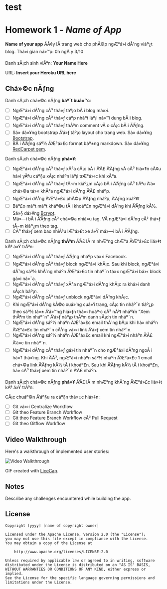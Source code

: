 # test
# Homework 1 - *Name of App*

**Name of your app** ÄÃ¢y lÃ  trang web cho phÃ©p ngÆ°á»i dÃ¹ng viáº¿t blog. Thá»i gian ná»™p: 0h ngÃ y 3/10

Danh sÃ¡ch sinh viÃªn: **Your Name Here**

URL: **Insert your Heroku URL here**

## Chá»©c nÄƒng

Danh sÃ¡ch chá»©c nÄƒng **báº¯t buá»™c**:

* [ ] NgÆ°á»i dÃ¹ng cÃ³ thá»ƒ táº¡o bÃ i blog má»›i.
* [ ] NgÆ°á»i dÃ¹ng cÃ³ thá»ƒ cáº­p nháº­t láº¡i ná»™i dung bÃ i blog.
* [ ] NgÆ°á»i dÃ¹ng cÃ³ thá»ƒ thÃªm comment vÃ o cÃ¡c bÃ i Ä‘Äƒng.
* [ ] Sá»­ dá»¥ng bootstrap Ä‘á»ƒ táº¡o layout cho trang web. Sá»­ dá»¥ng [Bootstrap](https://rubygems.org/gems/bootstrap/versions/4.0.0.alpha3).
* [ ] BÃ i Ä‘Äƒng sáº½ Ä‘Æ°á»£c format báº±ng markdown. Sá»­ dá»¥ng [RedCarpet gem](https://github.com/vmg/redcarpet).

Danh sÃ¡ch chá»©c nÄƒng **phá»¥**:

* [ ] NgÆ°á»i dÃ¹ng cÃ³ thá»ƒ xÃ³a cÃ¡c bÃ i Ä‘Ã£ Ä‘Äƒng vÃ  cÃ³ hiá»‡n cÃ¢u há»i yÃªu cáº§u xÃ¡c nháº­n láº¡i trÆ°á»›c khi xÃ³a.
* [ ] NgÆ°á»i dÃ¹ng cÃ³ thá»ƒ tÃ¬m kiáº¿m cÃ¡c bÃ i Ä‘Äƒng cÃ³ tiÃªu Ä‘á» chá»©a tá»« khÃ³a ngÆ°á»i dÃ¹ng Ä‘Ã£ nháº­p.
* [ ] NgÆ°á»i dÃ¹ng Ä‘Æ°á»£c phÃ©p Ä‘Äƒng nháº­p, Ä‘Äƒng xuáº¥t
* [ ] Báº£o máº­t máº­t kháº©u tÃ i khoáº£n ngÆ°á»i dÃ¹ng khi Ä‘Äƒng kÃ½. Sá»§ dá»¥ng [Bcrypt](https://github.com/codahale/bcrypt-ruby).
* [ ] Má»—i bÃ i Ä‘Äƒng cÃ³ chá»©a nhiá»u tag. VÃ  ngÆ°á»i dÃ¹ng cÃ³ thá»ƒ tÃ¬m kiáº¿m theo tag.
* [ ] CÃ³ thá»ƒ xem bao nhiÃªu lÆ°á»£t xe á»Ÿ má»—i bÃ i Ä‘Äƒng.

Danh sÃ¡ch chá»©c nÄƒng **thÃªm** Ä‘Ã£ lÃ m nhÆ°ng chÆ°a Ä‘Æ°á»£c liá»‡t kÃª á»Ÿ trÃªn:

* [ ] NgÆ°á»i dÃ¹ng cÃ³ thá»ƒ Ä‘Äƒng nháº­p vá»›i Facebook.
* [ ] NgÆ°á»i dÃ¹ng cÃ³ thá»ƒ block ngÆ°á»i khÃ¡c. Sau khi block, ngÆ°á»i dÃ¹ng sáº½ khÃ´ng nháº­n Ä‘Æ°á»£c tin nháº¯n tá»« ngÆ°á»i bá»‹ block gá»­i ná»¯a.
* [ ] NgÆ°á»i dÃ¹ng cÃ³ thá»ƒ xÃ³a ngÆ°á»i dÃ¹ng khÃ¡c ra khá»i danh sÃ¡ch báº¡n.
* [ ] NgÆ°á»i dÃ¹ng cÃ³ thá»ƒ unblock ngÆ°á»i dÃ¹ng khÃ¡c.
* [ ] Khi ngÆ°á»i dÃ¹ng kÃ©o xuá»‘ng cuá»‘i trang, cÃ¡c tin nháº¯n tiáº¿p theo sáº½ tá»± Ä‘á»™ng hiá»ƒn thá»‹ hoáº·c cÃ³ nÃºt nháº¥n "Xem thÃªm tin nháº¯n" Ä‘á»ƒ náº¡p thÃªm danh sÃ¡ch tin nháº¯n.
* [ ] NgÆ°á»i dÃ¹ng sáº½ nháº­n Ä‘Æ°á»£c email thÃ´ng bÃ¡o khi há» nháº­n Ä‘Æ°á»£c tin nháº¯n cÃ¹ng vá»›i link Ä‘á»ƒ xem tin nháº¯n.
* [ ] NgÆ°á»i dÃ¹ng sáº½ nháº­n Ä‘Æ°á»£c email khi ngÆ°á»i nháº­n Ä‘Ã£ Ä‘á»c tin nháº¯n.
* [ ] NgÆ°á»i dÃ¹ng cÃ³ thá»ƒ gá»­i tin nháº¯n cho ngÆ°á»i dÃ¹ng ngoÃ i há»‡ thá»‘ng. Khi Ä‘Ã³, ngÆ°á»i nháº­n sáº½ nháº­n Ä‘Æ°á»£c 1 email chá»©a link Ä‘Äƒng kÃ½ tÃ i khoáº£n. Sau khi Ä‘Äƒng kÃ½ tÃ i khoáº£n, há» cÃ³ thá»ƒ xem tin nháº¯n Ä‘Ã£ nháº­n.

Danh sÃ¡ch chá»©c nÄƒng **phá»¥** Ä‘Ã£ lÃ m nhÆ°ng khÃ´ng Ä‘Æ°á»£c liá»‡t kÃª á»Ÿ trÃªn:

CÃ¡c chuáº©n Ä‘áº§u ra cáº§n thá»±c hiá»‡n:
* [ ] Git vá»›i Centralize Workflow
* [ ] Git theo Feature Branch Workflow
* [ ] Git theo Feature Branch Workflow cÃ³ Pull Request
* [ ] Git theo Gitflow Workflow
## Video Walkthrough

Here's a walkthrough of implemented user stories:

![Video Walkthrough](relative-path-to-your-gif-file-on-github-or-absolute-path-to-file-on-imgur-or-youtube)

GIF created with [LiceCap](http://www.cockos.com/licecap/).

## Notes

Describe any challenges encountered while building the app.

## License

    Copyright [yyyy] [name of copyright owner]

    Licensed under the Apache License, Version 2.0 (the "License");
    you may not use this file except in compliance with the License.
    You may obtain a copy of the License at

        http://www.apache.org/licenses/LICENSE-2.0

    Unless required by applicable law or agreed to in writing, software
    distributed under the License is distributed on an "AS IS" BASIS,
    WITHOUT WARRANTIES OR CONDITIONS OF ANY KIND, either express or implied.
    See the License for the specific language governing permissions and
    limitations under the License.
